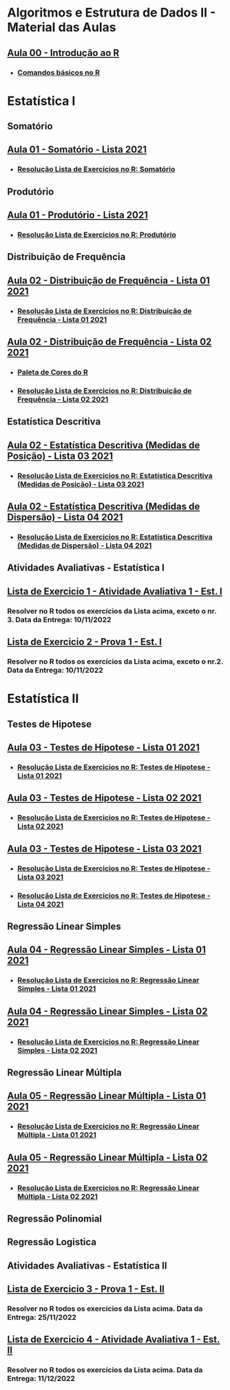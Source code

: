 # Algoritmos e Estrutura de Dados II - Material das Aulas

## [Aula 00 - Introdução ao R](https://github.com/gustavowillam/AEDII/blob/main/R_Basico/1-Apresentacao%20Disciplina.pdf)

* ### [Comandos básicos no R](https://github.com/gustavowillam/AEDII/blob/main/R_Basico/Aula00_R_basico.R)

# Estatística I

## Somatório 

## [Aula 01 - Somatório - Lista 2021](https://github.com/gustavowillam/AEDII/blob/main/Estatistica_I/Somatorio_Produtorio/1-Somat%C3%B3rio-Lista%20de%20Exerc%C3%ADcios%202021.pdf)

* ### [Resolução Lista de Exercicios no R: Somatório](https://github.com/gustavowillam/AEDII/blob/main/Estatistica_I/Somatorio_Produtorio/Aula01_L1_2021.R)

## Produtório 

## [Aula 01 - Produtório - Lista 2021](https://github.com/gustavowillam/AEDII/blob/main/Estatistica_I/Somatorio_Produtorio/2-Produt%C3%B3rio-Lista%20de%20Exerc%C3%ADcios%202021.pdf)

* ### [Resolução Lista de Exercicios no R: Produtório](https://github.com/gustavowillam/AEDII/blob/main/Estatistica_I/Somatorio_Produtorio/Aula01_L2_2021.R)

## Distribuição de Frequência

## [Aula 02 - Distribuição de Frequência - Lista 01 2021](https://github.com/gustavowillam/AEDII/blob/main/Estatistica_I/Estatistica_Descritiva/1-Estat%C3%ADstica%20Descritiva%20-%20Aula%201-Lista%20de%20Exerc%C3%ADcios%202021.pdf)

* ### [Resolução Lista de Exercicios no R: Distribuição de Frequência - Lista 01 2021](https://github.com/gustavowillam/AEDII/blob/main/Estatistica_I/Estatistica_Descritiva/Aula02_L1_2021.R)

## [Aula 02 - Distribuição de Frequência - Lista 02 2021](https://github.com/gustavowillam/AEDII/blob/main/Estatistica_I/Estatistica_Descritiva/2-Estat%C3%ADstica%20Descritiva%20-%20Aula%202-Lista%20de%20Exerc%C3%ADcios%202021.pdf)

* ### [Paleta de Cores do R](https://github.com/gustavowillam/AEDII/blob/main/R_Basico/R_colorPaletteCheatsheet.pdf)

* ### [Resolução Lista de Exercicios no R: Distribuição de Frequência - Lista 02 2021](https://github.com/gustavowillam/AEDII/blob/main/Estatistica_I/Estatistica_Descritiva/Aula02_L2_2021.R)

## Estatística Descritiva

## [Aula 02 - Estatística Descritiva (Medidas de Posição) - Lista 03 2021](https://github.com/gustavowillam/AEDII/blob/main/Estatistica_I/Estatistica_Descritiva/3-Estat%C3%ADstica%20Descritiva%20-%20Aula%203-Lista%20de%20Exerc%C3%ADcios%202021.pdf)

* ### [Resolução Lista de Exercicios no R: Estatística Descritiva (Medidas de Posição) - Lista 03 2021](https://github.com/gustavowillam/AEDII/blob/main/Estatistica_I/Estatistica_Descritiva/Aula02_L3_2021.R)

## [Aula 02 - Estatística Descritiva (Medidas de Dispersão) - Lista 04 2021](https://github.com/gustavowillam/AEDII/blob/main/Estatistica_I/Estatistica_Descritiva/4-Estat%C3%ADstica%20Descritiva%20-%20Aula%204-Lista%20de%20Exerc%C3%ADcios%202021.pdf)

* ### [Resolução Lista de Exercicios no R: Estatística Descritiva (Medidas de Dispersão) - Lista 04 2021](https://github.com/gustavowillam/AEDII/blob/main/Estatistica_I/Estatistica_Descritiva/Aula02_L4_2021.R)


## Atividades Avaliativas - Estatística I 

## [Lista de Exercicio 1 - Atividade Avaliativa 1 - Est. I](https://github.com/gustavowillam/AEDII/blob/main/Estatistica_I/Atividade%20Avaliativa%202022%20-%20Somatorio%20Produtorio%20Est%20Descritiva-Lista%201.pdf)

### Resolver no R todos os exercícios da Lista acima, exceto o nr. 3. Data da Entrega: 10/11/2022 

## [Lista de Exercicio 2 - Prova 1 - Est. I](https://github.com/gustavowillam/AEDII/blob/main/Estatistica_I/Atividade%20Avaliativa%202022%20-%20Somatorio%20Produtorio%20Est%20Descritiva-Prova%201.pdf)

### Resolver no R todos os exercícios da Lista acima, exceto o nr.2. Data da Entrega: 10/11/2022 


# Estatística II

## Testes de Hipotese 

## [Aula 03 - Testes de Hipotese - Lista 01 2021](https://github.com/gustavowillam/AEDII/blob/main/Estatistica_II/Teste_Hipotese/Aula%201-Teste%20de%20Hip%C3%B3teses-Lista%20de%20Exerc%C3%ADcios%202021.pdf)

* ### [Resolução Lista de Exercicios no R: Testes de Hipotese - Lista 01 2021](https://github.com/gustavowillam/AEDII/blob/main/Estatistica_II/Teste_Hipotese/Aula03_L1_2021.R)

## [Aula 03 - Testes de Hipotese - Lista 02 2021](https://github.com/gustavowillam/AEDII/blob/main/Estatistica_II/Teste_Hipotese/Aula%202-Teste%20de%20Hip%C3%B3teses-Lista%20de%20Exerc%C3%ADcios%202021.pdf)

* ### [Resolução Lista de Exercicios no R: Testes de Hipotese - Lista 02 2021](https://github.com/gustavowillam/AEDII/blob/main/Estatistica_II/Teste_Hipotese/Aula03_L2_2021.R)

## [Aula 03 - Testes de Hipotese - Lista 03 2021](https://github.com/gustavowillam/AEDII/blob/main/Estatistica_II/Teste_Hipotese/Aula%203-Teste%20de%20Hip%C3%B3teses-Lista%20de%20Exerc%C3%ADcios%202021.pdf)

* ### [Resolução Lista de Exercicios no R: Testes de Hipotese - Lista 03 2021](https://github.com/gustavowillam/AEDII/blob/main/Estatistica_II/Teste_Hipotese/Aula03_L3_2021.R)

* ### [Resolução Lista de Exercicios no R: Testes de Hipotese - Lista 04 2021](https://github.com/gustavowillam/AEDII/blob/main/Estatistica_II/Teste_Hipotese/Aula03_L4_2021.R)


## Regressão Linear Simples 

## [Aula 04 - Regressão Linear Simples - Lista 01 2021](https://github.com/gustavowillam/AEDII/blob/main/Estatistica_II/Regressao_Linear_Simples/Aula%201-Regress%C3%A3o%20Linear%20Simples-Lista%20de%20Exerc%C3%ADcios%202021.pdf)

* ### [Resolução Lista de Exercicios no R: Regressão Linear Simples - Lista 01 2021](https://github.com/gustavowillam/AEDII/blob/main/Estatistica_II/Regressao_Linear_Simples/Aula04_L1.R)

## [Aula 04 - Regressão Linear Simples - Lista 02 2021](https://github.com/gustavowillam/AEDII/blob/main/Estatistica_II/Regressao_Linear_Simples/Aula%202-Regress%C3%A3o%20Linear%20Simples-Lista%20de%20Exerc%C3%ADcios%202021.pdf)

* ### [Resolução Lista de Exercicios no R: Regressão Linear Simples - Lista 02 2021](https://github.com/gustavowillam/AEDII/blob/main/Estatistica_II/Regressao_Linear_Simples/Aula04_L2.R)


## Regressão Linear Múltipla 

## [Aula 05 - Regressão Linear Múltipla - Lista 01 2021](https://github.com/gustavowillam/AEDII/blob/main/Estatistica_II/Regressao_Linear_Multipla/Aula%201-Regress%C3%A3o%20Linear%20M%C3%BAltipla-Lista%20de%20Exerc%C3%ADcios%202021.pdf)

* ### [Resolução Lista de Exercicios no R: Regressão Linear Múltipla - Lista 01 2021](https://github.com/gustavowillam/AEDII/blob/main/Estatistica_II/Regressao_Linear_Multipla/Aula05_L1.R)

## [Aula 05 - Regressão Linear Múltipla - Lista 02 2021](https://github.com/gustavowillam/AEDII/blob/main/Estatistica_II/Regressao_Linear_Multipla/Aula%202-Regress%C3%A3o%20Linear%20M%C3%BAltipla-Lista%20de%20Exerc%C3%ADcios%202021.pdf)

* ### [Resolução Lista de Exercicios no R: Regressão Linear Múltipla - Lista 02 2021](https://github.com/gustavowillam/AEDII/blob/main/Estatistica_II/Regressao_Linear_Multipla/Aula05_L2.R)


## Regressão Polinomial


## Regressão Logistica


## Atividades Avaliativas - Estatística II 

## [Lista de Exercicio 3 - Prova 1 - Est. II](https://github.com/gustavowillam/AEDII/blob/main/Estatistica_II/Teste_Hipotese/Atividade%20Avaliativa%202022%20-%20Prova%201%20-%20Testes%20de%20Hipoteses.pdf)

### Resolver no R todos os exercícios da Lista acima. Data da Entrega: 25/11/2022

## [Lista de Exercicio 4 - Atividade Avaliativa 1 - Est. II](https://github.com/gustavowillam/AEDII/blob/main/Estatistica_II/Regressao_Linear_Simples/Aula%201-Regress%C3%A3o%20Linear%20Simples-Lista%20de%20Exerc%C3%ADcios%202022.pdf)

### Resolver no R todos os exercícios da Lista acima. Data da Entrega: 11/12/2022
